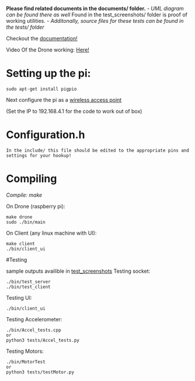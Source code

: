 **Please find related documents in the documents/ folder.**
    *- UML diagram can be found there as well* 
Found in the test_screenshots/ folder is proof of working utilities.
	*- Additonally, source files for these tests can be found in the tests/ folder*

Checkout the [documentation!](https://danilovlad.github.io/Drone/) 

Video Of the Drone working: [Here!](https://drive.google.com/file/d/1CiL84dBEGCEAY9FnCJg5qpFQOMIlLBFK/view?usp=sharing)

# Setting up the pi:

    sudo apt-get install pigpio

Next configure the pi as a [wireless access point](https://www.raspberrypi.org/documentation/configuration/wireless/access-point.md)

(Set the IP to 192.168.4.1 for the code to work out of box)

# Configuration.h

    In the include/ this file should be edited to the appropriate pins and settings for your hookup!

# Compiling

*Compile: make*

On Drone (raspberry pi):

    make drone
    sudo ./bin/main

On Client (any linux machine with UI):

    make client
    ./bin/client_ui
    

#Testing

sample outputs availible in [test_screenshots](https://github.com/DaniloVlad/Drone/tree/master/test_screenshots)
Testing socket:

    ./bin/test_server
    ./bin/test_client

Testing UI:

    ./bin/client_ui

Testing Accelerometer:

    ./bin/Accel_tests.cpp
    or
    python3 tests/Accel_tests.py

Testing Motors:

    ./bin/MotorTest
    or
    python3 tests/testMotor.py

